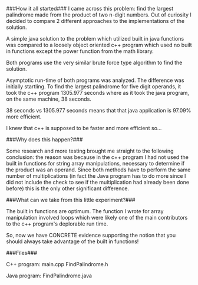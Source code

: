 ###How it all started###
I came across this problem: find the largest palindrome made from the product of two n-digit numbers. Out of curiosity I decided to compare 2 different approaches to the implementations of the solution. 

A simple java solution to the problem which utilized built in java functions was compared to a loosely object oriented c++ program which used no built in functions except the power function from the math library. 

Both programs use the very similar brute force type algorithm to find the solution. 

Asymptotic run-time of both programs was analyzed. The difference was initially startling. To find the largest palindrome for  five digit operands, it took the c++ program 1305.977 seconds where as it took the java program, on the same machine, 38 seconds. 

38 seconds vs 1305.977 seconds means that that java application is 97.09% more efficient. 

I knew that c++ is supposed to be faster and more efficient so… 

###Why does this happen?###

Some research and more testing brought me straight to the following conclusion: the reason was because in the c++ program I had not used the built in functions for string array manipulations, necessary to determine if the product was an operand. Since both methods have to perform the same number of multiplications (in fact the Java program has to do more since I did not include the check to see if the multiplication had already been done before) this is the only other significant difference. 

###What can we take from this little experiment?###

The built in functions are optimum. The function I wrote for array manipulation involved loops which were likely one of the main contributors to the c++ program's deplorable run time. 

So, now we have CONCRETE evidence supporting the notion that you should always take advantage of the built in functions!


###Files###


C++ program: main.cpp FindPalindrome.h 

Java program: FindPalindrome.java
